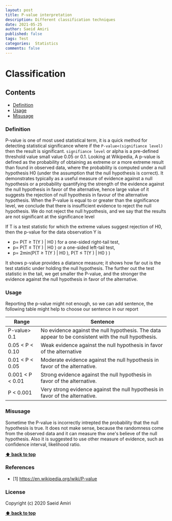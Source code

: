```yaml
---
layout: post
title: P-value interpretation
description: Different classification techniques
date: 2021-05-25
author: Saeid Amiri
published: false
tags: Test
categories:  Statistics 
comments: false
---
```


# Classification 

## Contents
- [Definition](#definition)
- [Usage](#usage)
- [Misusage](#misusage)


### Definition 
P-value is one of most used statistical term, it is a quick method for detecting statistical significance where if the `P-value<(signifiance level)` then the result is significant.  `signifiance level` or alpha is a pre-defined threshold value small value 0.05 or 0.1.  Looking at Wikipedia, 
A p-value is defined as the probability of obtaining as extreme or a more extreme result than found in observed data, where the probability is computed under a null hypothesis H0 (under the assumption that the null hypothesis is correct). It demonstrates typically as a useful measure of evidence against a null hypothesis or a probability quantifying the strength of the evidence against the null hypothesis in favor of the alternative, hence large value of it suggests the rejection of null hypothesis in favour of the alternative hypothesis.  When the P-value is equal to or greater than the significance level, we conclude that there is insufficient evidence to reject the null hypothesis. We do not reject the null hypothesis, and we say that the results are not significant at the significance level

If T is a test statistic for which the extreme values suggest rejection of H0, then the p-value  for the data observation Y is

- p= P(T ≥ T(Y ) | H0 ) for a one-sided right-tail test,
- p= P(T ≤ T(Y ) | H0 )  or a one-sided left-tail test,
- p= 2min(P(T ≥ T(Y ) | H0 ), P(T ≤ T(Y ) | H0 ) )

It shows p-value provides a diatance measure; it shows how far out is the test statistic under holding the null hypothesis.  The further out the test statistic in the tail, we get smaller the P-value, and the stronger the evidence against the null hypothesis in favor of the alternative.

### Usage
Reporting the p-value might not enough, so we can add sentence, the following table might help to choose our sentence in our report

Range | Sentence
--- | ---
P-value> 0.1 | No evidence against the null hypothesis. The data appear to be consistent with the null hypothesis.
0.05 < P < 0.10 | Weak evidence against the null hypothesis in favor of the alternative
0.01 < P < 0.05 | Moderate evidence against the null hypothesis in favor of the alternative.
0.001 < P < 0.01 | Strong evidence against the null hypothesis in favor of the alternative.
P < 0.001 | Very strong evidence against the null hypothesis in favor of the alternative.

### Misusage
Sometime the P-value is incorrectly intrepted the probability that the null hypothesis is
true. It does not make sense, because the randomness come from the observed data and it can measure 
thw one's believe of the null hypothesis.  Also it is suggested to use other measure of evidence, such as confidence interval, likelihood ratio. 


**[⬆ back to top](#contents)**

### References
- [1] https://en.wikipedia.org/wiki/P-value

### License
Copyright (c) 2020 Saeid Amiri

**[⬆ back to top](#contents)**





